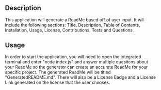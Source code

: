 # <ReadMe-Generator>

## Description

This application will generate a ReadMe based off of user input. It will include the following sections: Title, Description, Table of Contents, Installation, Usage, License, Contributions, Tests and Questions. 

## Usage

In order to start the application, you will need to open the integrated terminal and enter "node index.js" and answer multiple quesitons about your ReadMe so the generator can create an accurate ReadMe for your specific project. The generated ReadMe will be titled "GeneratedREADME.md". There will also be a License Badge and a License Link generated on the license that the user chooses. 